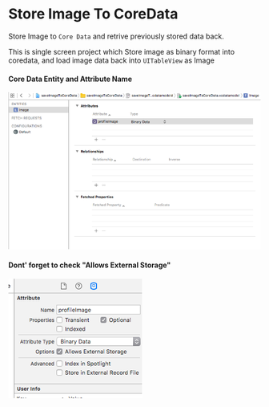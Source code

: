 # Store Image To CoreData


Store Image to `Core Data` and retrive previously stored data back. 

This is single screen project which Store image as binary format into coredata, 
and load image data back into `UITableView` as Image

#### Core Data Entity and Attribute Name

![Alt text](https://github.com/sonawanesuraj9/StoreImageToCoreData/blob/master/screen%201.png?raw=true "Core Data Attribute Name")

#### Dont' forget to check "Allows External Storage" 

![Alt text](https://github.com/sonawanesuraj9/StoreImageToCoreData/blob/master/screen%202.png?raw=true "Allows External Storage")
